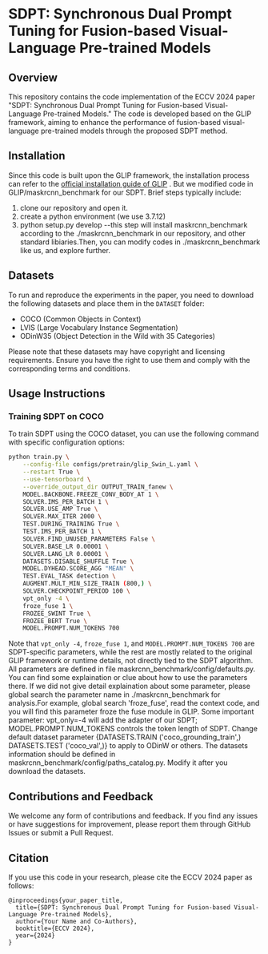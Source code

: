 # SDPT: Synchronous Dual Prompt Tuning for Fusion-based Visual-Language Pre-trained Models

## Overview

This repository contains the code implementation of the ECCV 2024 paper "SDPT: Synchronous Dual Prompt Tuning for Fusion-based Visual-Language Pre-trained Models." The code is developed based on the GLIP framework, aiming to enhance the performance of fusion-based visual-language pre-trained models through the proposed SDPT method.

## Installation

Since this code is built upon the GLIP framework, the installation process can refer to the [official installation guide of GLIP](https://github.com/microsoft/GLIP) .
But we modified code in GLIP/maskrcnn_benchmark for our SDPT.
Brief steps typically include:
1. clone our repository and open it.
2. create a python environment (we use 3.7.12)
3. python setup.py develop        --this step will install maskrcnn_benchmark according to the ./maskrcnn_benchmark in our repository, and other standard libiaries.Then, you can modify codes in 
 ./maskrcnn_benchmark like us, and explore further.

## Datasets

To run and reproduce the experiments in the paper, you need to download the following datasets and place them in the `DATASET` folder:
- COCO (Common Objects in Context)
- LVIS (Large Vocabulary Instance Segmentation)
- ODinW35 (Object Detection in the Wild with 35 Categories)

Please note that these datasets may have copyright and licensing requirements. Ensure you have the right to use them and comply with the corresponding terms and conditions.

## Usage Instructions

### Training SDPT on COCO

To train SDPT using the COCO dataset, you can use the following command with specific configuration options:

```bash
python train.py \
    --config-file configs/pretrain/glip_Swin_L.yaml \
    --restart True \
    --use-tensorboard \
    --override_output_dir OUTPUT_TRAIN_fanew \
    MODEL.BACKBONE.FREEZE_CONV_BODY_AT 1 \
    SOLVER.IMS_PER_BATCH 1 \
    SOLVER.USE_AMP True \
    SOLVER.MAX_ITER 2000 \
    TEST.DURING_TRAINING True \
    TEST.IMS_PER_BATCH 1 \
    SOLVER.FIND_UNUSED_PARAMETERS False \
    SOLVER.BASE_LR 0.00001 \
    SOLVER.LANG_LR 0.00001 \
    DATASETS.DISABLE_SHUFFLE True \
    MODEL.DYHEAD.SCORE_AGG "MEAN" \
    TEST.EVAL_TASK detection \
    AUGMENT.MULT_MIN_SIZE_TRAIN (800,) \
    SOLVER.CHECKPOINT_PERIOD 100 \
    vpt_only -4 \
    froze_fuse 1 \
    FROZEE_SWINT True \
    FROZEE_BERT True \
    MODEL.PROMPT.NUM_TOKENS 700
```

Note that `vpt_only -4`, `froze_fuse 1`, and `MODEL.PROMPT.NUM_TOKENS 700` are SDPT-specific parameters, while the rest are mostly related to the original GLIP framework or runtime details, not directly tied to the SDPT algorithm.
All parameters are defined in file maskrcnn_benchmark/config/defaults.py. You can find some explaination or clue about how to use the parameters there. If we did not give detail explaination about some parameter, please global search the parameter name in ./maskrcnn_benchmark for analysis.For example, global search 'froze_fuse', read the context code, and you will find this parameter froze the fuse module in GLIP.
Some important parameter: vpt_only=-4 will add the adapter of our SDPT; MODEL.PROMPT.NUM_TOKENS controls the token length of SDPT.
Change default dataset parameter {DATASETS.TRAIN ('coco_grounding_train',) DATASETS.TEST ('coco_val',)} to apply to ODinW or others. The datasets information should be defined in maskrcnn_benchmark/config/paths_catalog.py. Modify it after you download the datasets.
## Contributions and Feedback

We welcome any form of contributions and feedback. If you find any issues or have suggestions for improvement, please report them through GitHub Issues or submit a Pull Request.

## Citation

If you use this code in your research, please cite the ECCV 2024 paper as follows:

```
@inproceedings{your_paper_title,
  title={SDPT: Synchronous Dual Prompt Tuning for Fusion-based Visual-Language Pre-trained Models},
  author={Your Name and Co-Authors},
  booktitle={ECCV 2024},
  year={2024}
}
```
